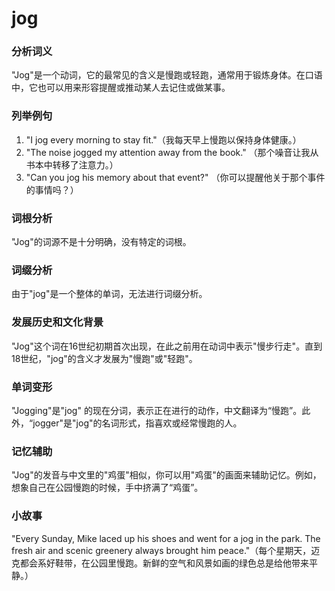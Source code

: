 # jog

### 分析词义

  

"Jog"是一个动词，它的最常见的含义是慢跑或轻跑，通常用于锻炼身体。在口语中，它也可以用来形容提醒或推动某人去记住或做某事。

  

### 列举例句

  

1.  "I jog every morning to stay fit."（我每天早上慢跑以保持身体健康。）
2.  "The noise jogged my attention away from the book." （那个噪音让我从书本中转移了注意力。）
3.  "Can you jog his memory about that event?" （你可以提醒他关于那个事件的事情吗？）

  

### 词根分析

  

"Jog"的词源不是十分明确，没有特定的词根。

  

### 词缀分析

  

由于"jog"是一个整体的单词，无法进行词缀分析。

  

### 发展历史和文化背景

  

"Jog"这个词在16世纪初期首次出现，在此之前用在动词中表示"慢步行走"。直到18世纪，"jog"的含义才发展为"慢跑"或"轻跑"。

  

### 单词变形

  

"Jogging"是"jog" 的现在分词，表示正在进行的动作，中文翻译为“慢跑”。此外，“jogger"是"jog"的名词形式，指喜欢或经常慢跑的人。

  

### 记忆辅助

  

"Jog"的发音与中文里的"鸡蛋"相似，你可以用"鸡蛋"的画面来辅助记忆。例如，想象自己在公园慢跑的时候，手中挤满了“鸡蛋”。

  

### 小故事

  

"Every Sunday, Mike laced up his shoes and went for a jog in the park. The fresh air and scenic greenery always brought him peace."（每个星期天，迈克都会系好鞋带，在公园里慢跑。新鲜的空气和风景如画的绿色总是给他带来平静。）
